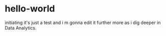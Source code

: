 # hello-world
initiating
it's just a test and i m gonna edit it further more as i dig deeper in Data Analytics.
